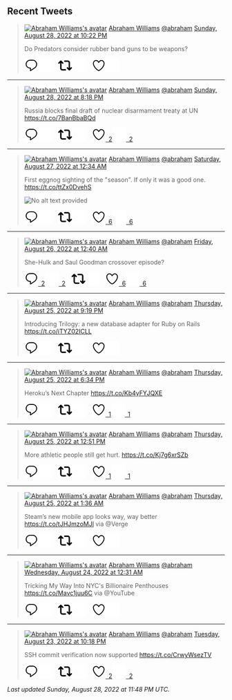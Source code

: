 ## Recent Tweets

> [![Abraham Williams's avatar](https://pbs.twimg.com/profile_images/897079141719195648/_mvh-QJH_mini.jpg)](https://twitter.com/abraham) [Abraham Williams](https://twitter.com/abraham) [@abraham](https://twitter.com/abraham) [Sunday, August 28, 2022 at 10:22 PM](https://twitter.com/abraham/status/1564015688880197635)
>
> Do Predators consider rubber band guns to be weapons?
>
> [![Reply](./images/reply_light.svg#gh-light-mode-only "Reply")](https://twitter.com/intent/tweet?in_reply_to=1564015688880197635#gh-light-mode-only)[![Reply](./images/reply.svg#gh-dark-mode-only "Reply")](https://twitter.com/intent/tweet?in_reply_to=1564015688880197635#gh-dark-mode-only)&emsp;[![Retweet](./images/retweet_light.svg#gh-light-mode-only "Retweet")](https://twitter.com/intent/retweet?tweet_id=1564015688880197635#gh-light-mode-only)[![Retweet](./images/retweet.svg#gh-dark-mode-only "Retweet")](https://twitter.com/intent/retweet?tweet_id=1564015688880197635#gh-dark-mode-only)&emsp;[![Like](./images/like_light.svg#gh-light-mode-only "Like")](https://twitter.com/intent/favorite?tweet_id=1564015688880197635#gh-light-mode-only)[![Like](./images/like.svg#gh-dark-mode-only "Like")](https://twitter.com/intent/favorite?tweet_id=1564015688880197635#gh-dark-mode-only)


---

> [![Abraham Williams's avatar](https://pbs.twimg.com/profile_images/897079141719195648/_mvh-QJH_mini.jpg)](https://twitter.com/abraham) [Abraham Williams](https://twitter.com/abraham) [@abraham](https://twitter.com/abraham) [Sunday, August 28, 2022 at 8:18 PM](https://twitter.com/abraham/status/1563984374047162369)
>
> Russia blocks final draft of nuclear disarmament treaty at UN https://t.co/7BanBbaBQd
>
> [![Reply](./images/reply_light.svg#gh-light-mode-only "Reply")](https://twitter.com/intent/tweet?in_reply_to=1563984374047162369#gh-light-mode-only)[![Reply](./images/reply.svg#gh-dark-mode-only "Reply")](https://twitter.com/intent/tweet?in_reply_to=1563984374047162369#gh-dark-mode-only)&emsp;[![Retweet](./images/retweet_light.svg#gh-light-mode-only "Retweet")](https://twitter.com/intent/retweet?tweet_id=1563984374047162369#gh-light-mode-only)[![Retweet](./images/retweet.svg#gh-dark-mode-only "Retweet")](https://twitter.com/intent/retweet?tweet_id=1563984374047162369#gh-dark-mode-only)&emsp;[![Like](./images/like_light.svg#gh-light-mode-only "Like")&ensp;2](https://twitter.com/intent/favorite?tweet_id=1563984374047162369#gh-light-mode-only)[![Like](./images/like.svg#gh-dark-mode-only "Like")&ensp;2](https://twitter.com/intent/favorite?tweet_id=1563984374047162369#gh-dark-mode-only)


---

> [![Abraham Williams's avatar](https://pbs.twimg.com/profile_images/897079141719195648/_mvh-QJH_mini.jpg)](https://twitter.com/abraham) [Abraham Williams](https://twitter.com/abraham) [@abraham](https://twitter.com/abraham) [Saturday, August 27, 2022 at 12:34 AM](https://twitter.com/abraham/status/1563324039262715904)
>
> First eggnog sighting of the "season". If only it was a good one. https://t.co/ttZx0DvehS
>
> ![No alt text provided](https://pbs.twimg.com/media/FbIKoyHVsAEmMWQ.jpg)
>
> [![Reply](./images/reply_light.svg#gh-light-mode-only "Reply")](https://twitter.com/intent/tweet?in_reply_to=1563324039262715904#gh-light-mode-only)[![Reply](./images/reply.svg#gh-dark-mode-only "Reply")](https://twitter.com/intent/tweet?in_reply_to=1563324039262715904#gh-dark-mode-only)&emsp;[![Retweet](./images/retweet_light.svg#gh-light-mode-only "Retweet")](https://twitter.com/intent/retweet?tweet_id=1563324039262715904#gh-light-mode-only)[![Retweet](./images/retweet.svg#gh-dark-mode-only "Retweet")](https://twitter.com/intent/retweet?tweet_id=1563324039262715904#gh-dark-mode-only)&emsp;[![Like](./images/like_light.svg#gh-light-mode-only "Like")&ensp;6](https://twitter.com/intent/favorite?tweet_id=1563324039262715904#gh-light-mode-only)[![Like](./images/like.svg#gh-dark-mode-only "Like")&ensp;6](https://twitter.com/intent/favorite?tweet_id=1563324039262715904#gh-dark-mode-only)


---

> [![Abraham Williams's avatar](https://pbs.twimg.com/profile_images/897079141719195648/_mvh-QJH_mini.jpg)](https://twitter.com/abraham) [Abraham Williams](https://twitter.com/abraham) [@abraham](https://twitter.com/abraham) [Friday, August 26, 2022 at 12:40 AM](https://twitter.com/abraham/status/1562963216170225666)
>
> She-Hulk and Saul Goodman crossover episode?
>
> [![Reply](./images/reply_light.svg#gh-light-mode-only "Reply")&ensp;2](https://twitter.com/intent/tweet?in_reply_to=1562963216170225666#gh-light-mode-only)[![Reply](./images/reply.svg#gh-dark-mode-only "Reply")&ensp;2](https://twitter.com/intent/tweet?in_reply_to=1562963216170225666#gh-dark-mode-only)&emsp;[![Retweet](./images/retweet_light.svg#gh-light-mode-only "Retweet")](https://twitter.com/intent/retweet?tweet_id=1562963216170225666#gh-light-mode-only)[![Retweet](./images/retweet.svg#gh-dark-mode-only "Retweet")](https://twitter.com/intent/retweet?tweet_id=1562963216170225666#gh-dark-mode-only)&emsp;[![Like](./images/like_light.svg#gh-light-mode-only "Like")&ensp;6](https://twitter.com/intent/favorite?tweet_id=1562963216170225666#gh-light-mode-only)[![Like](./images/like.svg#gh-dark-mode-only "Like")&ensp;6](https://twitter.com/intent/favorite?tweet_id=1562963216170225666#gh-dark-mode-only)


---

> [![Abraham Williams's avatar](https://pbs.twimg.com/profile_images/897079141719195648/_mvh-QJH_mini.jpg)](https://twitter.com/abraham) [Abraham Williams](https://twitter.com/abraham) [@abraham](https://twitter.com/abraham) [Thursday, August 25, 2022 at 9:19 PM](https://twitter.com/abraham/status/1562912545366806529)
>
> Introducing Trilogy: a new database adapter for Ruby on Rails https://t.co/iTYZ02ICLL
>
> [![Reply](./images/reply_light.svg#gh-light-mode-only "Reply")](https://twitter.com/intent/tweet?in_reply_to=1562912545366806529#gh-light-mode-only)[![Reply](./images/reply.svg#gh-dark-mode-only "Reply")](https://twitter.com/intent/tweet?in_reply_to=1562912545366806529#gh-dark-mode-only)&emsp;[![Retweet](./images/retweet_light.svg#gh-light-mode-only "Retweet")](https://twitter.com/intent/retweet?tweet_id=1562912545366806529#gh-light-mode-only)[![Retweet](./images/retweet.svg#gh-dark-mode-only "Retweet")](https://twitter.com/intent/retweet?tweet_id=1562912545366806529#gh-dark-mode-only)&emsp;[![Like](./images/like_light.svg#gh-light-mode-only "Like")](https://twitter.com/intent/favorite?tweet_id=1562912545366806529#gh-light-mode-only)[![Like](./images/like.svg#gh-dark-mode-only "Like")](https://twitter.com/intent/favorite?tweet_id=1562912545366806529#gh-dark-mode-only)


---

> [![Abraham Williams's avatar](https://pbs.twimg.com/profile_images/897079141719195648/_mvh-QJH_mini.jpg)](https://twitter.com/abraham) [Abraham Williams](https://twitter.com/abraham) [@abraham](https://twitter.com/abraham) [Thursday, August 25, 2022 at 6:34 PM](https://twitter.com/abraham/status/1562871022650798081)
>
> Heroku’s Next Chapter https://t.co/Kb4yFYJQXE
>
> [![Reply](./images/reply_light.svg#gh-light-mode-only "Reply")](https://twitter.com/intent/tweet?in_reply_to=1562871022650798081#gh-light-mode-only)[![Reply](./images/reply.svg#gh-dark-mode-only "Reply")](https://twitter.com/intent/tweet?in_reply_to=1562871022650798081#gh-dark-mode-only)&emsp;[![Retweet](./images/retweet_light.svg#gh-light-mode-only "Retweet")](https://twitter.com/intent/retweet?tweet_id=1562871022650798081#gh-light-mode-only)[![Retweet](./images/retweet.svg#gh-dark-mode-only "Retweet")](https://twitter.com/intent/retweet?tweet_id=1562871022650798081#gh-dark-mode-only)&emsp;[![Like](./images/like_light.svg#gh-light-mode-only "Like")&ensp;1](https://twitter.com/intent/favorite?tweet_id=1562871022650798081#gh-light-mode-only)[![Like](./images/like.svg#gh-dark-mode-only "Like")&ensp;1](https://twitter.com/intent/favorite?tweet_id=1562871022650798081#gh-dark-mode-only)


---

> [![Abraham Williams's avatar](https://pbs.twimg.com/profile_images/897079141719195648/_mvh-QJH_mini.jpg)](https://twitter.com/abraham) [Abraham Williams](https://twitter.com/abraham) [@abraham](https://twitter.com/abraham) [Thursday, August 25, 2022 at 12:51 PM](https://twitter.com/abraham/status/1562784749651116035)
>
> More athletic people still get hurt. https://t.co/Kj7g6xrSZb
>
> [![Reply](./images/reply_light.svg#gh-light-mode-only "Reply")](https://twitter.com/intent/tweet?in_reply_to=1562784749651116035#gh-light-mode-only)[![Reply](./images/reply.svg#gh-dark-mode-only "Reply")](https://twitter.com/intent/tweet?in_reply_to=1562784749651116035#gh-dark-mode-only)&emsp;[![Retweet](./images/retweet_light.svg#gh-light-mode-only "Retweet")](https://twitter.com/intent/retweet?tweet_id=1562784749651116035#gh-light-mode-only)[![Retweet](./images/retweet.svg#gh-dark-mode-only "Retweet")](https://twitter.com/intent/retweet?tweet_id=1562784749651116035#gh-dark-mode-only)&emsp;[![Like](./images/like_light.svg#gh-light-mode-only "Like")&ensp;1](https://twitter.com/intent/favorite?tweet_id=1562784749651116035#gh-light-mode-only)[![Like](./images/like.svg#gh-dark-mode-only "Like")&ensp;1](https://twitter.com/intent/favorite?tweet_id=1562784749651116035#gh-dark-mode-only)


---

> [![Abraham Williams's avatar](https://pbs.twimg.com/profile_images/897079141719195648/_mvh-QJH_mini.jpg)](https://twitter.com/abraham) [Abraham Williams](https://twitter.com/abraham) [@abraham](https://twitter.com/abraham) [Thursday, August 25, 2022 at 1:36 AM](https://twitter.com/abraham/status/1562614853499383808)
>
> Steam’s new mobile app looks way, way better https://t.co/tJHJmzoMJl via @Verge
>
> [![Reply](./images/reply_light.svg#gh-light-mode-only "Reply")](https://twitter.com/intent/tweet?in_reply_to=1562614853499383808#gh-light-mode-only)[![Reply](./images/reply.svg#gh-dark-mode-only "Reply")](https://twitter.com/intent/tweet?in_reply_to=1562614853499383808#gh-dark-mode-only)&emsp;[![Retweet](./images/retweet_light.svg#gh-light-mode-only "Retweet")](https://twitter.com/intent/retweet?tweet_id=1562614853499383808#gh-light-mode-only)[![Retweet](./images/retweet.svg#gh-dark-mode-only "Retweet")](https://twitter.com/intent/retweet?tweet_id=1562614853499383808#gh-dark-mode-only)&emsp;[![Like](./images/like_light.svg#gh-light-mode-only "Like")](https://twitter.com/intent/favorite?tweet_id=1562614853499383808#gh-light-mode-only)[![Like](./images/like.svg#gh-dark-mode-only "Like")](https://twitter.com/intent/favorite?tweet_id=1562614853499383808#gh-dark-mode-only)


---

> [![Abraham Williams's avatar](https://pbs.twimg.com/profile_images/897079141719195648/_mvh-QJH_mini.jpg)](https://twitter.com/abraham) [Abraham Williams](https://twitter.com/abraham) [@abraham](https://twitter.com/abraham) [Wednesday, August 24, 2022 at 12:31 AM](https://twitter.com/abraham/status/1562236114471092224)
>
> Tricking My Way Into NYC's Billionaire Penthouses https://t.co/Mavc1juu6C via @YouTube
>
> [![Reply](./images/reply_light.svg#gh-light-mode-only "Reply")](https://twitter.com/intent/tweet?in_reply_to=1562236114471092224#gh-light-mode-only)[![Reply](./images/reply.svg#gh-dark-mode-only "Reply")](https://twitter.com/intent/tweet?in_reply_to=1562236114471092224#gh-dark-mode-only)&emsp;[![Retweet](./images/retweet_light.svg#gh-light-mode-only "Retweet")](https://twitter.com/intent/retweet?tweet_id=1562236114471092224#gh-light-mode-only)[![Retweet](./images/retweet.svg#gh-dark-mode-only "Retweet")](https://twitter.com/intent/retweet?tweet_id=1562236114471092224#gh-dark-mode-only)&emsp;[![Like](./images/like_light.svg#gh-light-mode-only "Like")](https://twitter.com/intent/favorite?tweet_id=1562236114471092224#gh-light-mode-only)[![Like](./images/like.svg#gh-dark-mode-only "Like")](https://twitter.com/intent/favorite?tweet_id=1562236114471092224#gh-dark-mode-only)


---

> [![Abraham Williams's avatar](https://pbs.twimg.com/profile_images/897079141719195648/_mvh-QJH_mini.jpg)](https://twitter.com/abraham) [Abraham Williams](https://twitter.com/abraham) [@abraham](https://twitter.com/abraham) [Tuesday, August 23, 2022 at 10:18 PM](https://twitter.com/abraham/status/1562202744554983424)
>
> SSH commit verification now supported https://t.co/CrwyWsezTV
>
> [![Reply](./images/reply_light.svg#gh-light-mode-only "Reply")](https://twitter.com/intent/tweet?in_reply_to=1562202744554983424#gh-light-mode-only)[![Reply](./images/reply.svg#gh-dark-mode-only "Reply")](https://twitter.com/intent/tweet?in_reply_to=1562202744554983424#gh-dark-mode-only)&emsp;[![Retweet](./images/retweet_light.svg#gh-light-mode-only "Retweet")](https://twitter.com/intent/retweet?tweet_id=1562202744554983424#gh-light-mode-only)[![Retweet](./images/retweet.svg#gh-dark-mode-only "Retweet")](https://twitter.com/intent/retweet?tweet_id=1562202744554983424#gh-dark-mode-only)&emsp;[![Like](./images/like_light.svg#gh-light-mode-only "Like")&ensp;2](https://twitter.com/intent/favorite?tweet_id=1562202744554983424#gh-light-mode-only)[![Like](./images/like.svg#gh-dark-mode-only "Like")&ensp;2](https://twitter.com/intent/favorite?tweet_id=1562202744554983424#gh-dark-mode-only)


_Last updated Sunday, August 28, 2022 at 11:48 PM UTC._
